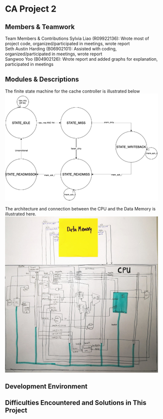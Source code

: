 # CA Project 2

## Members & Teamwork
Team Members & Contributions
Sylvia Liao (R09922136): Wrote most of project code, organized/participated in meetings, wrote report  
Seth Austin Harding (B06902101): Assisted with coding, organized/participated in meetings, wrote report  
Sangwoo Yoo (B04902126): Wrote report and added graphs for explanation, participated in meetings  

## Modules & Descriptions
The finite state machine for the cache controller is illustrated below
![FSM](FSM.png)

The architecture and connection between the CPU and the Data Memory is illustrated here.
![Architecture](architecture.jpg)

## Development Environment

## Difficulties Encountered and Solutions in This Project

